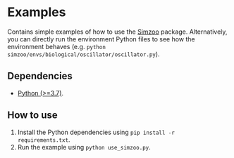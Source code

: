 # Examples

Contains simple examples of how to use the [Simzoo](https://github.com/rickstaa/simzoo) package. Alternatively, you can directly run the environment Python files to see how the environment behaves (e.g. `python simzoo/envs/biological/oscillator/oscillator.py`).

## Dependencies

*   [Python (>=3.7)](https://www.python.org/).

## How to use

1.  Install the Python dependencies using `pip install -r requirements.txt`.
2.  Run the example using `python use_simzoo.py`.
